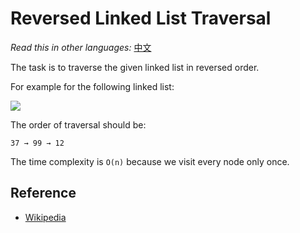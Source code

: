 # Reversed Linked List Traversal

_Read this in other languages:_
[中文](README.zh-CN.md)

The task is to traverse the given linked list in reversed order.

For example for the following linked list: 

![](https://upload.wikimedia.org/wikipedia/commons/6/6d/Singly-linked-list.svg)

The order of traversal should be:

```text
37 → 99 → 12
```

The time complexity is `O(n)` because we visit every node only once.

## Reference

- [Wikipedia](https://en.wikipedia.org/wiki/Linked_list)
